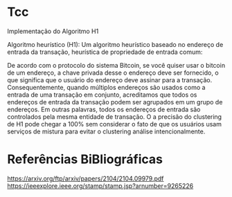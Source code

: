 # Tcc

Implementação do Algoritmo H1

Algoritmo heurístico (H1): Um algoritmo heurístico baseado no endereço de entrada da transação, heurística de propriedade de entrada comum:

De acordo com o protocolo do sistema Bitcoin, se você quiser usar o bitcoin de um endereço, a chave privada desse
o endereço deve ser fornecido, o que significa que o usuário do endereço deve assinar para a transação. Consequentemente, quando múltiplos
endereços são usados como a entrada de uma transação em conjunto, acreditamos que todos os endereços de entrada da transação podem ser
agrupados em um grupo de endereços. Em outras palavras, todos os endereços de entrada são controlados pela mesma entidade de transação. O
a precisão do clustering de H1 pode chegar a 100% sem considerar o fato de que os usuários usam serviços de mistura para evitar o clustering
análise intencionalmente.

# Referências BiBliográficas
https://arxiv.org/ftp/arxiv/papers/2104/2104.09979.pdf
https://ieeexplore.ieee.org/stamp/stamp.jsp?arnumber=9265226
